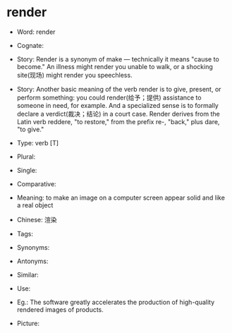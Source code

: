 # render

- Word: render
- Cognate: 
- Story: Render is a synonym of make — technically it means "cause to become." An illness might render you unable to walk, or a shocking site(现场) might render you speechless.
- Story: Another basic meaning of the verb render is to give, present, or perform something: you could render(给予；提供) assistance to someone in need, for example. And a specialized sense is to formally declare a verdict(裁决；结论) in a court case. Render derives from the Latin verb reddere, "to restore," from the prefix re-, "back," plus dare, "to give."

- Type: verb [T]
- Plural: 
- Single: 
- Comparative: 
- Meaning: to make an image on a computer screen appear solid and like a real object
- Chinese: 渲染
- Tags: 
- Synonyms: 
- Antonyms: 
- Similar: 
- Use: 
- Eg.: The software greatly accelerates the production of high-quality rendered images of products.
- Picture: 

